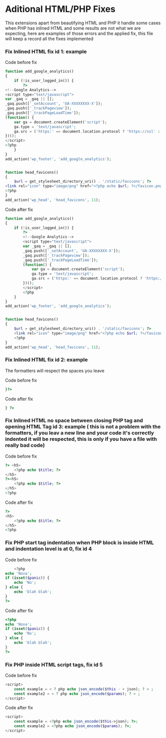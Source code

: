 # Aditional HTML/PHP Fixes

This extensions apart from beautifying HTML and PHP it handle some cases when PHP has inlined HTML and some results are not what we are expecting, here are examples of those errors and the applied fix, this file will keep a record all the fixes implemented

### Fix Inlined HTML fix id 1: example

Code before fix

```php
function add_google_analytics()
{
    if (!is_user_logged_in()) {
        ?>
<!--Google Analytics-->
<script type="text/javascript">
var _gaq = _gaq || [];
_gaq.push(['_setAccount', 'UA-XXXXXXXX-X']);
_gaq.push(['_trackPageview']);
_gaq.push(['_trackPageLoadTime']);
(function() {
    var ga = document.createElement('script');
    ga.type = 'text/javascript';
    ga.src = ('https:' == document.location.protocol ? 'https://ssl' : 'http://www') + '.google-analytics.com/ga.js';
})();
</script>
<?php
    }
}
add_action('wp_footer', 'add_google_analytics');


function head_favicons()
{
    $url = get_stylesheet_directory_uri() . '/static/favicons'; ?>
<link rel="icon" type="image/png" href="<?php echo $url; ?>/favicon.png">
<?php
}
add_action('wp_head', 'head_favicons', 11);
```

Code after fix

```php
function add_google_analytics()
{
    if (!is_user_logged_in()) {
        ?>
        <!--Google Analytics-->
        <script type="text/javascript">
        var _gaq = _gaq || [];
        _gaq.push(['_setAccount', 'UA-XXXXXXXX-X']);
        _gaq.push(['_trackPageview']);
        _gaq.push(['_trackPageLoadTime']);
        (function() {
            var ga = document.createElement('script');
            ga.type = 'text/javascript';
            ga.src = ('https:' == document.location.protocol ? 'https://ssl' : 'http://www') + '.google-analytics.com/ga.js';
        })();
        </script>
        <?php
    }
}
add_action('wp_footer', 'add_google_analytics');


function head_favicons()
{
    $url = get_stylesheet_directory_uri() . '/static/favicons'; ?>
    <link rel="icon" type="image/png" href="<?php echo $url; ?>/favicon.png">
    <?php
}
add_action('wp_head', 'head_favicons', 11);
```

### Fix Inlined HTML fix id 2: example

The formatters will respect the spaces you leave

Code before fix

```php
}?>
```

Code after fix

```php
} ?>
```

### Fix Inlined HTML no space between closing PHP tag and opening HTML Tag id 3: example ( this is not a problem with the formatters, if you leav a new line and your code it's correctly indented it will be respected, this is only if you have a file with really bad code)

Code before fix

```php
?> <h5>
    <?php echo $title; ?>
</h5>
?><h5>
    <?php echo $title; ?>
</h5>
<?php
```

Code after fix

```php
?>
<h5>
    <?php echo $title; ?>
</h5>
<?php
```


### Fix PHP start tag indentation when PHP block is inside HTML and indentation level is at 0, fix id 4

Code before fix

```php
    <?php
echo 'Nova';
if (isset($panic)) {
    echo 'No';
} else {
    echo 'blah blah';
}
?>
```

Code after fix

```php
<?php
echo 'Nova';
if (isset($panic)) {
    echo 'No';
} else {
    echo 'blah blah';
}
?>
```


### Fix PHP inside HTML script tags, fix id 5

Code before fix

```php
<script>
    const example = < ? php echo json_encode($this - > json); ? > ;
    const example2 = < ? php echo json_encode($params); ? > ;
</script>
```

Code after fix

```php
<script>
    const example = <?php echo json_encode($this->json); ?>;
    const example2 = <?php echo json_encode($params); ?>;
</script>
```